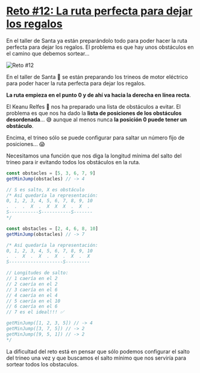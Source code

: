 # [Reto #12: La ruta perfecta para dejar los regalos](https://adventjs.dev/challenges/12)

En el taller de Santa ya están preparándolo todo para poder hacer la ruta perfecta para dejar los regalos. El problema es que hay unos obstáculos en el camino que debemos sortear...

![Reto #12](https://2021.adventjs.dev/trineo.png)

En el taller de Santa 🎅 se están preparando los trineos de motor eléctrico para poder hacer la ruta perfecta para dejar los regalos.

**La ruta empieza en el punto 0 y de ahí va hacia la derecha en línea recta**.

El Keanu Relfes 🧝 nos ha preparado una lista de obstáculos a evitar. El problema es que nos ha dado la **lista de posiciones de los obstáculos desordenada**... 😅 aunque al menos nunca **la posición 0 puede tener un obstáculo**.

Encima, el trineo sólo se puede configurar para saltar un número fijo de posiciones... 😱

Necesitamos una función que nos diga la longitud mínima del salto del trineo para ir evitando todos los obstáculos en la ruta.

```javascript
const obstacles = [5, 3, 6, 7, 9]
getMinJump(obstacles) // -> 4

// S es salto, X es obstáculo
/* Así quedaría la representación:
0, 1, 2, 3, 4, 5, 6, 7, 8, 9, 10
.  .  .  X  .  X  X  X  .  X  .
S-----------S-----------S-------
*/

const obstacles = [2, 4, 6, 8, 10]
getMinJump(obstacles) // -> 7

/* Así quedaría la representación:
0, 1, 2, 3, 4, 5, 6, 7, 8, 9, 10
.  .  X  .  X  .  X  .  X  .  X
S--------------------S---------

// Longitudes de salto:
// 1 caería en el 2
// 2 caería en el 2
// 3 caería en el 6
// 4 caería en el 4
// 5 caería en el 10
// 6 caería en el 6
// 7 es el ideal!!! ✅

getMinJump([1, 2, 3, 5]) // -> 4
getMinJump([3, 7, 5]) // -> 2
getMinJump([9, 5, 1]) // -> 2
*/
```

La dificultad del reto está en pensar que sólo podemos configurar el salto del trineo una vez y que buscamos el salto mínimo que nos serviría para sortear todos los obstaculos.
